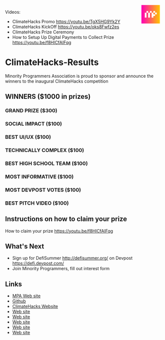 
<a href="https://minorityprogrammers.com/">
    <img src="https://github.com/MinorityProgrammers/graphics/blob/master/MPA-Exec.png?raw=true" alt="MPA Logo logo" title="MPA Research" align="right" height="60" />
</a>

Videos: 
* ClimateHacks Promo https://youtu.be/TgX5HG9Yk2Y
* ClimateHacks KickOff https://youtu.be/oks8Fwfz2es
* ClimateHacks Prize Ceremony
* How to Setup Up Digital Payments to Collect Prize https://youtu.be/f8HlCfAIFqg



# ClimateHacks-Results
Minority Programmers Association is proud to sponsor and announce the winners to the inaugural ClimateHacks competition

## WINNERS ($1000 in prizes)

### GRAND PRIZE ($300)

### SOCIAL IMPACT ($100)

### BEST UI/UX ($100)

### TECHNICALLY COMPLEX ($100)

### BEST HIGH SCHOOL TEAM ($100)

### MOST INFORMATIVE ($100)

### MOST DEVPOST VOTES ($100)

### BEST PITCH VIDEO ($100)


## Instructions on how to claim your prize
How to claim your prize https://youtu.be/f8HlCfAIFqg

## What's Next
* Sign up for DefiSummer http://defisummer.org/ on Devpost https://defi.devpost.com/
* Join Minority Programmers, fill out interest form


## Links

* [MPA Web site](http://minorityprogrammers.com/)
* [Github](http://minorityprogrammers.com/)
* [ClimateHacks Website](http://minorityprogrammers.com/)
* [Web site](http://minorityprogrammers.com/)
* [Web site](http://minorityprogrammers.com/)
* [Web site](http://minorityprogrammers.com/)
* [Web site](http://minorityprogrammers.com/)
* [Web site](http://minorityprogrammers.com/)

